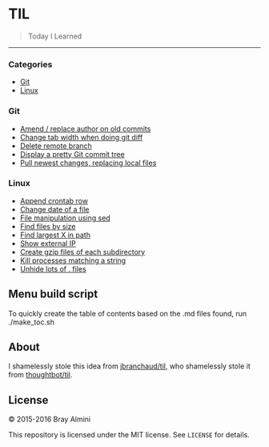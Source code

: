 # TIL

> Today I Learned

---

### Categories

* [Git](#git)
* [Linux](#linux)


### Git
 - [Amend / replace author on old commits](git/amend-old-author.md)
 - [Change tab width when doing git diff](git/change-tab-width.md)
 - [Delete remote branch](git/delete-remote-branch.md)
 - [Display a pretty Git commit tree](git/pretty-commit-tree.md)
 - [Pull newest changes, replacing local files](git/pull-new-and-replace.md)

### Linux
 - [Append crontab row](linux/append-crontab.md)
 - [Change date of a file](linux/change-file-date.md)
 - [File manipulation using sed](linux/file-manipulation-using-sed.md)
 - [Find files by size](linux/find-by-size.md)
 - [Find largest X in path](linux/find-largest-stuff.md)
 - [Show external IP](linux/get-public-ip.md)
 - [Create gzip files of each subdirectory](linux/gzip-directories.md)
 - [Kill processes matching a string](linux/kill-by-string-match.md)
 - [Unhide lots of . files](linux/unhide-many-files.md)


## Menu build script

To quickly create the table of contents based on the .md files found, run ./make_toc.sh

## About

I shamelessly stole this idea from [jbranchaud/til](https://github.com/jbranchaud/til), who shamelessly stole it from [thoughtbot/til](https://github.com/thoughtbot/til).

## License

&copy; 2015-2016 Bray Almini

This repository is licensed under the MIT license. See `LICENSE` for details.